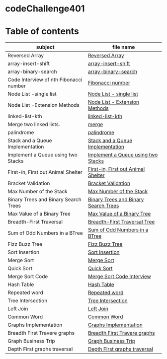 # codeChallenge401

# Table of contents 
| subject | file name |
|---------|-----------|
| Reversed Array| [Reversed Array](reverseArr.md) |
| array-insert-shift| [array-insert-shift](array-insert-shift.md)|
| array-binary-search | [ array-binary-search ](array-binary-search.md)| 
|Code Interview of nth Fibonacci number| [Fibonacci number](fib.md)| 
| Node List -single list | [Node List - single list ](nodeList.md)|
| Node List -Extension Methods | [Node List - Extension Methods ](extensionNodeList.md)|
| linked-list-kth | [linked-list-kth](kth.md) |
|Merge two linked lists. | [merge](merge.md)|
|  palindrome | [ palindrome](palindrome.md) |
| Stack and a Queue Implementation | [Stack and a Queue Implementation](StacksAndQueues.md) |
| Implement a Queue using two Stacks | [Implement a Queue using two Stacks](peusodoQueue.md) |
| First-in, First out Animal Shelter | [First-in, First out Animal Shelter](AnimalShelter.md) |
| Bracket Validation | [Bracket Validation](bracketValidation.md)|
| Max Number of the Stack  | [Max Number of the Stack](getMaxNum.md)| 
|Binary Trees and Binary Search Trees  | [Binary Trees and Binary Search Trees](BinaryTrees.md)| 
| Max Value of a Binary Tree | [Max Value of a Binary Tree](maxValOfBinaryTree.md)|
| Breadth-First Traversal | [Breadth-First Traversal Tree](BreadthFirstTraverse.md)|
|Sum of Odd Numbers in a BTree | [Sum of Odd Numbers in a BTree](sumOdd.md)|
| Fizz Buzz Tree | [Fizz Buzz Tree](fizzBuzz.md)|
| Sort Insertion  | [Sort Insertion ](sortIns.md)|
| Merge Sort  | [Merge Sort ](mergeSort.md)|
| Quick Sort  | [Quick Sort ](quickSort.md)|
| Merge Sort Code  | [Merge Sort Code Interview ](mergeInterview.md)|
| Hash Table | [Hash Table ](hashTable.md)|
| Repeated word | [Repeated word ](repeatedWord.md)|
| Tree Intersection | [Tree Intersection ](treeIntersection.md)|
| Left Join | [Left Join](leftJoin.md)|
| Common Word | [Common Word](commonWord.md)|
| Graphs Implementation | [Graphs Implementation](graphs.md)|
| Breadth First Travere graphs | [Breadth First Travere graphs](graphTraversal.md)|
| Graph Business Trip  | [Graph Business Trip](businessTrip.md)|
| Depth First graphs traversal  | [Depth First graphs traversal  ](depthFirst.md)|


